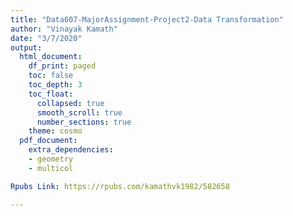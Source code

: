 ```yaml
---
title: "Data607-MajorAssignment-Project2-Data Transformation"
author: "Vinayak Kamath"
date: "3/7/2020"
output:
  html_document:
    df_print: paged
    toc: false
    toc_depth: 3
    toc_float: 
      collapsed: true
      smooth_scroll: true
      number_sections: true
    theme: cosmo
  pdf_document:
    extra_dependencies:
    - geometry
    - multicol

Rpubs Link: https://rpubs.com/kamathvk1982/582658

---
```

